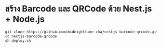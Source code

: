 # สร้าง Barcode และ QRCode ด้วย Nest.js + Node.js
```bash
git clone https://github.com/midnighttime-cha/nestjs-barcode-qrcode.git
cd nestjs-barcode-qrcode
sh deploy.sh
```
